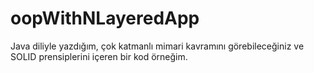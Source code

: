 # oopWithNLayeredApp
Java diliyle yazdığım, çok katmanlı mimari kavramını görebileceğiniz ve SOLID prensiplerini içeren bir kod örneğim.

